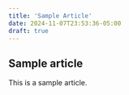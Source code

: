 ```yaml
---
title: 'Sample Article'
date: 2024-11-07T23:53:36-05:00
draft: true
---
```


## Sample article

This is a sample article.